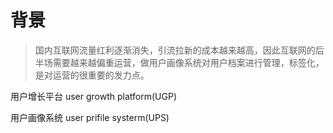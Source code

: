 # 背景

> 国内互联网流量红利逐渐消失，引流拉新的成本越来越高，因此互联网的后半场需要越来越偏重运营，做用户画像系统对用户档案进行管理，标签化，是对运营的很重要的发力点。

用户增长平台 user growth platform(UGP)

用户画像系统 user prifile systerm(UPS)













